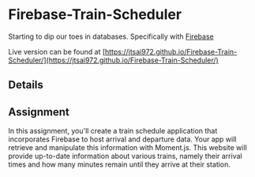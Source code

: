 # Firebase-Train-Scheduler
Starting to dip our toes in databases. Specifically with [Firebase](https://firebase.google.com/)

Live version can be found at [https://jtsai972.github.io/Firebase-Train-Scheduler/](https://jtsai972.github.io/Firebase-Train-Scheduler/)

## Details


## Assignment
In this assignment, you'll create a train schedule application that incorporates Firebase to host arrival and departure data. Your app will retrieve and manipulate this information with Moment.js. This website will provide up-to-date information about various trains, namely their arrival times and how many minutes remain until they arrive at their station.